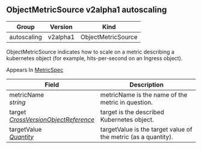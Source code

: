 ## ObjectMetricSource v2alpha1 autoscaling

Group        | Version     | Kind
------------ | ---------- | -----------
autoscaling | v2alpha1 | ObjectMetricSource



ObjectMetricSource indicates how to scale on a metric describing a kubernetes object (for example, hits-per-second on an Ingress object).

<aside class="notice">
Appears In  <a href="#metricspec-v2alpha1">MetricSpec</a> </aside>

Field        | Description
------------ | -----------
metricName <br /> *string*  | metricName is the name of the metric in question.
target <br /> *[CrossVersionObjectReference](#crossversionobjectreference-v2alpha1)*  | target is the described Kubernetes object.
targetValue <br /> *[Quantity](#quantity-resource)*  | targetValue is the target value of the metric (as a quantity).

